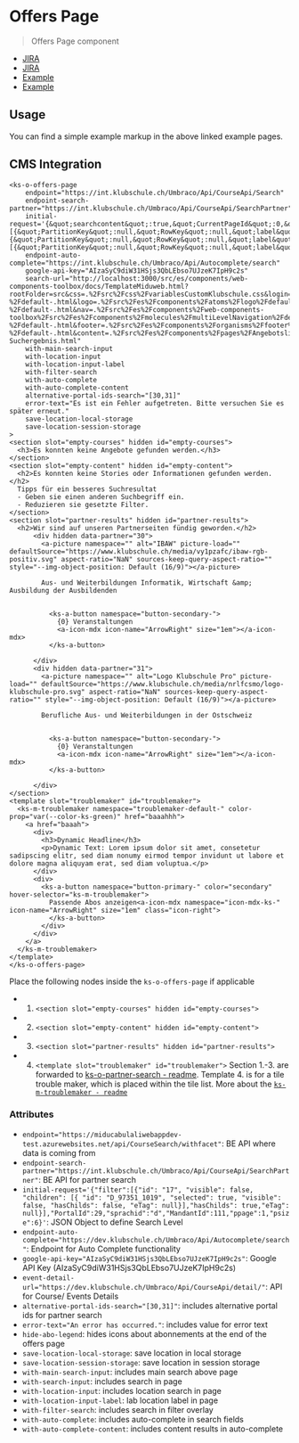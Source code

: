 # Offers Page

> Offers Page component

- [JIRA](https://jira.migros.net/browse/MIDUWEB-166)
- [JIRA](https://jira.migros.net/browse/MIDUWEB-516)
- [Example](../../pages/Angebotsliste-Suchergebnis.html)
- [Example](../../pages/Veranstaltungsliste-Suchergebnis.html)

## Usage

You can find a simple example markup in the above linked example pages. 

## CMS Integration
```
<ks-o-offers-page
    endpoint="https://int.klubschule.ch/Umbraco/Api/CourseApi/Search"
    endpoint-search-partner="https://int.klubschule.ch/Umbraco/Api/CourseApi/SearchPartner"
    initial-request='{&quot;searchcontent&quot;:true,&quot;CurrentPageId&quot;:0,&quot;filter&quot;:[{&quot;PartitionKey&quot;:null,&quot;RowKey&quot;:null,&quot;label&quot;:null,&quot;id&quot;:&quot;&quot;,&quot;typ&quot;:null,&quot;level&quot;:&quot;&quot;,&quot;count&quot;:0,&quot;color&quot;:&quot;&quot;,&quot;urlpara&quot;:&quot;&quot;,&quot;selected&quot;:false,&quot;disabled&quot;:false,&quot;isquick&quot;:null,&quot;visible&quot;:false,&quot;sort&quot;:0,&quot;hideCount&quot;:false,&quot;skipCountUpdate&quot;:null,&quot;children&quot;:null,&quot;HasChilds&quot;:false},{&quot;PartitionKey&quot;:null,&quot;RowKey&quot;:null,&quot;label&quot;:null,&quot;id&quot;:&quot;30&quot;,&quot;typ&quot;:null,&quot;level&quot;:&quot;&quot;,&quot;count&quot;:0,&quot;color&quot;:&quot;&quot;,&quot;urlpara&quot;:&quot;&quot;,&quot;selected&quot;:true,&quot;disabled&quot;:true,&quot;isquick&quot;:null,&quot;visible&quot;:false,&quot;sort&quot;:0,&quot;hideCount&quot;:false,&quot;skipCountUpdate&quot;:null,&quot;children&quot;:[{&quot;PartitionKey&quot;:null,&quot;RowKey&quot;:null,&quot;label&quot;:null,&quot;id&quot;:&quot;1&quot;,&quot;typ&quot;:null,&quot;level&quot;:&quot;&quot;,&quot;count&quot;:0,&quot;color&quot;:&quot;&quot;,&quot;urlpara&quot;:&quot;&quot;,&quot;selected&quot;:true,&quot;disabled&quot;:true,&quot;isquick&quot;:null,&quot;visible&quot;:false,&quot;sort&quot;:0,&quot;hideCount&quot;:false,&quot;skipCountUpdate&quot;:null,&quot;children&quot;:null,&quot;HasChilds&quot;:false}],&quot;HasChilds&quot;:true}],&quot;sorting&quot;:1,&quot;SaveNulltreffer&quot;:null,&quot;onlyfaceted&quot;:null,&quot;onlycourse&quot;:false,&quot;clat&quot;:null,&quot;clong&quot;:null,&quot;cdist&quot;:null,&quot;abo_kurs_typ&quot;:null,&quot;abo_kurs_id&quot;:null,&quot;SearchTitle&quot;:null,&quot;SearchKeyword&quot;:null,&quot;SearchDescription&quot;:null,&quot;hasCollapse&quot;:false,&quot;hasCollapseOrt&quot;:false,&quot;collapseParent&quot;:false,&quot;PortalId&quot;:29,&quot;sprachid&quot;:&quot;d&quot;,&quot;MandantId&quot;:111,&quot;pskip&quot;:null,&quot;ppage&quot;:0,&quot;psize&quot;:12,&quot;pnext&quot;:24,&quot;searchText&quot;:&quot;&quot;}'
    endpoint-auto-complete="https://int.klubschule.ch/Umbraco/Api/Autocomplete/search"
    google-api-key="AIzaSyC9diW31HSjs3QbLEbso7UJzeK7IpH9c2s"
    search-url="http://localhost:3000/src/es/components/web-components-toolbox/docs/TemplateMiduweb.html?rootFolder=src&css=.%2Fsrc%2Fcss%2FvariablesCustomKlubschule.css&login=.%2Fsrc%2Fes%2Fcomponents%2Fmolecules%2Flogin%2Fdefault-%2Fdefault-.html&logo=.%2Fsrc%2Fes%2Fcomponents%2Fatoms%2Flogo%2Fdefault-%2Fdefault-.html&nav=.%2Fsrc%2Fes%2Fcomponents%2Fweb-components-toolbox%2Fsrc%2Fes%2Fcomponents%2Fmolecules%2FmultiLevelNavigation%2Fdefault-%2Fdefault-.html&footer=.%2Fsrc%2Fes%2Fcomponents%2Forganisms%2Ffooter%2Fdefault-%2Fdefault-.html&content=.%2Fsrc%2Fes%2Fcomponents%2Fpages%2FAngebotsliste-Suchergebnis.html"
    with-main-search-input
    with-location-input
    with-location-input-label
    with-filter-search
    with-auto-complete
    with-auto-complete-content
    alternative-portal-ids-search="[30,31]"
    error-text="Es ist ein Fehler aufgetreten. Bitte versuchen Sie es später erneut."
    save-location-local-storage
    save-location-session-storage
>
<section slot="empty-courses" hidden id="empty-courses">
  <h3>Es konnten keine Angebote gefunden werden.</h3>
</section>
<section slot="empty-content" hidden id="empty-content">
  <h2>Es konnten keine Stories oder Informationen gefunden werden.</h2>
  Tipps für ein besseres Suchresultat
  - Geben sie einen anderen Suchbegriff ein.
  - Reduzieren sie gesetzte Filter.
</section>
<section slot="partner-results" hidden id="partner-results">
  <h2>Wir sind auf unseren Partnerseiten fündig geworden.</h2>
      <div hidden data-partner="30">
        <a-picture namespace="" alt="IBAW" picture-load="" defaultSource="https://www.klubschule.ch/media/vy1pzafc/ibaw-rgb-positiv.svg" aspect-ratio="NaN" sources-keep-query-aspect-ratio="" style="--img-object-position: Default (16/9)"></a-picture>

        Aus- und Weiterbildungen Informatik, Wirtschaft &amp; Ausbildung der Ausbildenden

        
          <ks-a-button namespace="button-secondary-">
            {0} Veranstaltungen
            <a-icon-mdx icon-name="ArrowRight" size="1em"></a-icon-mdx>
          </ks-a-button>
        
      </div>
      <div hidden data-partner="31">
        <a-picture namespace="" alt="Logo Klubschule Pro" picture-load="" defaultSource="https://www.klubschule.ch/media/nrlfcsmo/logo-klubschule-pro.svg" aspect-ratio="NaN" sources-keep-query-aspect-ratio="" style="--img-object-position: Default (16/9)"></a-picture>

        Berufliche Aus- und Weiterbildungen in der Ostschweiz

        
          <ks-a-button namespace="button-secondary-">
            {0} Veranstaltungen
            <a-icon-mdx icon-name="ArrowRight" size="1em"></a-icon-mdx>
          </ks-a-button>
        
      </div>
</section>
<template slot="troublemaker" id="troublemaker">
  <ks-m-troublemaker namespace="troublemaker-default-" color-prop="var(--color-ks-green)" href="baaahhh">
    <a href="baaah">
      <div>
        <h3>Dynamic Headline</h3>
        <p>Dynamic Text: Lorem ipsum dolor sit amet, consetetur sadipscing elitr, sed diam nonumy eirmod tempor invidunt ut labore et dolore magna aliquyam erat, sed diam voluptua.</p>
      </div>
      <div>
        <ks-a-button namespace="button-primary-" color="secondary" hover-selector="ks-m-troublemaker">
          Passende Abos anzeigen<a-icon-mdx namespace="icon-mdx-ks-" icon-name="ArrowRight" size="1em" class="icon-right">
          </ks-a-button>
        </div>
      </div>
    </a>
  </ks-m-troublemaker>
</template>
</ks-o-offers-page>
```
Place the following nodes inside the `ks-o-offers-page` if applicable
- 1. `<section slot="empty-courses" hidden id="empty-courses">`
- 2. `<section slot="empty-content" hidden id="empty-content">`
- 3. `<section slot="partner-results" hidden id="partner-results">`
- 4. `<template slot="troublemaker" id="troublemaker">`
Section 1.-3. are forwarded to [ks-o-partner-search - readme](`https://github.com/mits-gossau/web-components-toolbox-klubschule/blob/master/src/es/components/organisms/partnerSearch/readme.md`). Template 4. is for a tile trouble maker, which is placed within the tile list. More about the [`ks-m-troublemaker - readme`](https://github.com/mits-gossau/web-components-toolbox-klubschule/blob/master/src/es/components/molecules/troublemaker/readme.md)

### Attributes

- `endpoint="https://miducabulaliwebappdev-test.azurewebsites.net/api/CourseSearch/withfacet"`: BE API where data is coming from
- `endpoint-search-partner="https://int.klubschule.ch/Umbraco/Api/CourseApi/SearchPartner"`: BE API for partner search
- `initial-request='{"filter":[{"id": "17", "visible": false, "children": [{ "id": "D_97351_1019", "selected": true, "visible": false, "hasChilds": false, "eTag": null}],"hasChilds": true,"eTag": null}],"PortalId":29,"sprachid":"d","MandantId":111,"ppage":1,"psize":6}'`: JSON Object to define Search Level
- `endpoint-auto-complete="https://dev.klubschule.ch/Umbraco/Api/Autocomplete/search"`: Endpoint for Auto Complete functionality
- `google-api-key="AIzaSyC9diW31HSjs3QbLEbso7UJzeK7IpH9c2s"`: Google API Key (AIzaSyC9diW31HSjs3QbLEbso7UJzeK7IpH9c2s)
- `event-detail-url="https://dev.klubschule.ch/Umbraco/Api/CourseApi/detail/"`: API for Course/ Events Details
- `alternative-portal-ids-search="[30,31]"`: includes alternative portal ids for partner search
- `error-text="An error has occurred."`: includes value for error text
- `hide-abo-legend`: hides icons about abonnements at the end of the offers page
- `save-location-local-storage`: save location in local storage
- `save-location-session-storage`: save location in session storage
- `with-main-search-input`: includes main search above page
- `with-search-input`: includes search in page
- `with-location-input`: includes location search in page
- `with-location-input-label`: lab location label in page
- `with-filter-search`: includes search in filter overlay
- `with-auto-complete`: includes auto-complete in search fields
- `with-auto-complete-content`: includes content results in auto-complete
